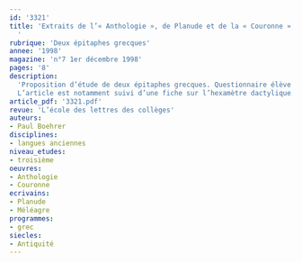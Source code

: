 ```yaml
---
id: '3321'
title: 'Extraits de l’« Anthologie », de Planude et de la « Couronne », de Méléagre
  '
rubrique: 'Deux épitaphes grecques'
annee: '1998'
magazine: 'n°7 1er décembre 1998'
pages: '8'
description: 
  'Proposition d’étude de deux épitaphes grecques. Questionnaire élève permettant d’éclairer certains points de traduction et d’expliquer le genre de l’épitaphe.
  L’article est notamment suivi d’une fiche sur l’hexamètre dactylique.'
article_pdf: '3321.pdf'
revue: 'L’école des lettres des collèges'
auteurs:
- Paul Boehrer
disciplines:
- langues anciennes
niveau_etudes:
- troisième
oeuvres:
- Anthologie
- Couronne
ecrivains:
- Planude
- Méléagre
programmes:
- grec
siecles:
- Antiquité
---
```

